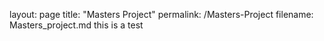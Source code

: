 layout: page
title: "Masters Project"
permalink: /Masters-Project
filename: Masters_project.md
this is a test